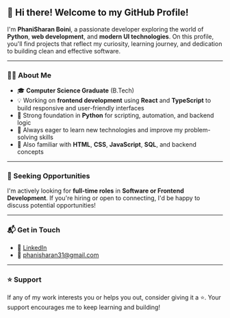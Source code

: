 ## 👋 Hi there! Welcome to my GitHub Profile!

I'm **PhaniSharan Boini**, a passionate developer exploring the world of **Python**, **web development**, and **modern UI technologies**. On this profile, you'll find projects that reflect my curiosity, learning journey, and dedication to building clean and effective software.

---

### 👨‍💻 About Me

* 🎓 **Computer Science Graduate** (B.Tech)
* 💡 Working on **frontend development** using **React** and **TypeScript** to build responsive and user-friendly interfaces
* 🐍 Strong foundation in **Python** for scripting, automation, and backend logic
* 🌱 Always eager to learn new technologies and improve my problem-solving skills
* 🔧 Also familiar with **HTML**, **CSS**, **JavaScript**, **SQL**, and backend concepts

---

### 💼 Seeking Opportunities

I'm actively looking for **full-time roles** in **Software or Frontend Development**.
If you're hiring or open to connecting, I'd be happy to discuss potential opportunities!

---

### 📬 Get in Touch

* 🔗 [LinkedIn](https://www.linkedin.com/in/phani-sharan-19a748285)
* 📧 [phanisharan31@gmail.com](mailto:phanisharan31@gmail.com)

---

### ⭐ Support

If any of my work interests you or helps you out, consider giving it a ⭐️. Your support encourages me to keep learning and building!
